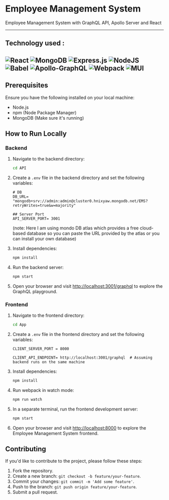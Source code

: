 # Employee Management System
Employee Management System with GraphQL API, Apollo Server and React

-------------
## Technology used :

 ![React](https://img.shields.io/badge/react-%2320232a.svg?style=for-the-badge&logo=react&logoColor=%2361DAFB)
 ![MongoDB](https://img.shields.io/badge/MongoDB-%234ea94b.svg?style=for-the-badge&logo=mongodb&logoColor=white)
 ![Express.js](https://img.shields.io/badge/express.js-%23404d59.svg?style=for-the-badge&logo=express&logoColor=%2361DAFB)
 ![NodeJS](https://img.shields.io/badge/node.js-6DA55F?style=for-the-badge&logo=node.js&logoColor=white)
 ![Babel](https://img.shields.io/badge/Babel-F9DC3e?style=for-the-badge&logo=babel&logoColor=black)
 ![Apollo-GraphQL](https://img.shields.io/badge/-ApolloGraphQL-311C87?style=for-the-badge&logo=apollo-graphql)
 ![Webpack](https://img.shields.io/badge/webpack-%238DD6F9.svg?style=for-the-badge&logo=webpack&logoColor=black)
 ![MUI](https://img.shields.io/badge/MUI-%230081CB.svg?style=for-the-badge&logo=mui&logoColor=white)
-------------

## Prerequisites

Ensure you have the following installed on your local machine:

- Node.js
- npm (Node Package Manager)
- MongoDB (Make sure it's running)

## How to Run Locally

### Backend

1. Navigate to the backend directory:

    ```bash
    cd API
    ```

2. Create a `.env` file in the backend directory and set the following variables:

    ```env
    # DB
    DB_URL= "mongodb+srv://admin:admin@cluster0.hnixyaw.mongodb.net/EMS?retryWrites=true&w=majority"

    ## Server Port
    API_SERVER_PORT= 3001
    ```
      (note: Here I am using mondo DB atlas which provides a free cloud-based database so you can paste the URL provided by the atlas or you can install your own database)

3. Install dependencies:

    ```bash
    npm install
    ```

4. Run the backend server:

    ```bash
    npm start
    ```
5. Open your browser and visit [http://localhost:3001/graphql](http://localhost:3001/graphql) to explore the GraphQL playground.

### Frontend

1. Navigate to the frontend directory:

    ```bash
    cd App
    ```

2. Create a `.env` file in the frontend directory and set the following variables:

    ```env
    CLIENT_SERVER_PORT = 8000

    CLIENT_API_ENDPOINT= http://localhost:3001/graphql  # Assuming backend runs on the same machine
    ```

3. Install dependencies:

    ```bash
    npm install
    ```
    
4. Run webpack in watch mode:

    ```bash
    npm run watch
    ```

5. In a separate terminal, run the frontend development server:

    ```bash
    npm start
    ```

6. Open your browser and visit [http://localhost:8000](http://localhost:8000) to explore the Employee Management System frontend.

## Contributing

If you'd like to contribute to the project, please follow these steps:

1. Fork the repository.
2. Create a new branch: `git checkout -b feature/your-feature`.
3. Commit your changes: `git commit -m 'Add some feature'`.
4. Push to the branch: `git push origin feature/your-feature`.
5. Submit a pull request.
